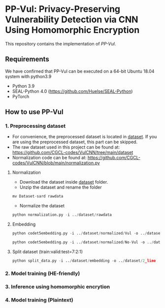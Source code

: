 # PP-Vul: Privacy-Preserving Vulnerability Detection via CNN Using Homomorphic Encryption

This repository contains the implementation of *PP-Vul*.

## Requirements
We have confirned that PP-Vul can be executed on a 64-bit Ubuntu 18.04 system with python3.9

- Python 3.9
- SEAL-Python 4.0 (https://github.com/Huelse/SEAL-Python)
- PyTorch

## How to use PP-Vul

### 1. Preprocessing dataset
- For convenience, the preprocessed dataset is located in [dataset](dataset). If you are using the preprocessed dataset, this part can be skipped.
- The raw dataset used in this project can be found at: https://github.com/CGCL-codes/VulCNN/tree/main/dataset
- Normalization code can be found at: https://github.com/CGCL-codes/VulCNN/blob/main/normalization.py

1. Normalization

    - Download the dataset inside [dataset](dataset) folder. 
    - Unzip the dataset and rename the folder
    ```python
    mv Dataset-sard rawdata
    ```
    - Normalize the dataset
    ```python
    python normalization.py -i ../dataset/rawdata
    ```

2. Embedding    

    ```python
    python codet5embedding.py -i ../dataset/normalized/Vul -o ../dataset/embedding/2_line/Vul -n 2
    ```
    ```python
    python codet5embedding.py -i ../dataset/normalized/No-Vul -o ../dataset/embedding/2_line/No-Vul -n 2
    ```
3. Split dataset (train:valid:test=7:2:1)
    ```python
    python split_data.py -i ../dataset/embedding -o ../dataset/2_line 
    ```

### 2. Model training (HE-friendly)


### 3. Inference using homomorphic encrytion


### 4. Model training (Plaintext)

